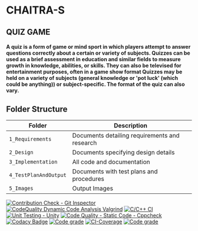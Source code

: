 # CHAITRA-S

## QUIZ GAME  
#### A quiz is a form of game or mind sport in which players attempt to answer questions correctly about a certain or variety of subjects. Quizzes can be used as a brief assessment in education and similar fields to measure growth in knowledge, abilities, or skills. They can also be televised for entertainment purposes, often in a game show format Quizzes may be held on a variety of subjects (general knowledge or 'pot luck' (which could be anything)) or subject-specific. The format of the quiz can also vary.

## Folder Structure
Folder                    | Description
--------------------------| -----------------------------------------
`1_Requirements`          | Documents detailing requirements and research
`2_Design`                | Documents specifying design details
`3_Implementation`        | All code and documentation
`4_TestPlanAndOutput`     | Documents with test plans and procedures
`5_Images`                | Output Images

[![Contribution Check - Git Inspector](https://github.com/Chaitra15S/CHAITRA-S/actions/workflows/gitinspector.yml/badge.svg)](https://github.com/Chaitra15S/CHAITRA-S/actions/workflows/gitinspector.yml)    [![CodeQuality Dynamic Code Analysis Valgrind](https://github.com/Chaitra15S/CHAITRA-S/actions/workflows/CodeQuality_Dynamic.yml/badge.svg)](https://github.com/Chaitra15S/CHAITRA-S/actions/workflows/CodeQuality_Dynamic.yml)    [![C/C++ CI](https://github.com/Chaitra15S/CHAITRA-S/actions/workflows/c-build.yml/badge.svg)](https://github.com/Chaitra15S/CHAITRA-S/actions/workflows/c-build.yml)    [![Unit Testing - Unity](https://github.com/Chaitra15S/CHAITRA-S/actions/workflows/unity.yml/badge.svg)](https://github.com/Chaitra15S/CHAITRA-S/actions/workflows/unity.yml)    [![Code Quality - Static Code - Cppcheck](https://github.com/Chaitra15S/CHAITRA-S/actions/workflows/cppcheck.yml/badge.svg)](https://github.com/Chaitra15S/CHAITRA-S/actions/workflows/cppcheck.yml)    [![Codacy Badge](https://app.codacy.com/project/badge/Grade/e2a6ee1111f547ac94c6f8fef13cbb3d)](https://www.codacy.com/gh/Chaitra15S/CHAITRA-S/dashboard?utm_source=github.com&amp;utm_medium=referral&amp;utm_content=Chaitra15S/CHAITRA-S&amp;utm_campaign=Badge_Grade)    [![Code grade](https://www.code-inspector.com/project/25052/score/svg)](https://frontend.code-inspector.com/public/project/25052/CHAITRA-S/dashboard)    [![CI-Coverage](https://github.com/Chaitra15S/CHAITRA-S/actions/workflows/gcov.yml/badge.svg)](https://github.com/Chaitra15S/CHAITRA-S/actions/workflows/gcov.yml)    [![Code grade](https://www.code-inspector.com/project/25052/status/svg)](https://frontend.code-inspector.com/public/project/25052/CHAITRA-S/dashboard)

